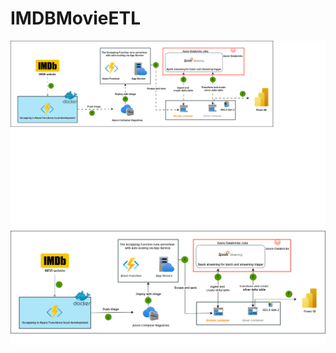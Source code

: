# IMDBMovieETL

<img src="./img/Biểu đồ không có tiêu đề.drawio.svg">
<img src="./img/architecture.png">
